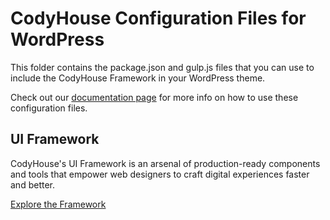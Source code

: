 # CodyHouse Configuration Files for WordPress

This folder contains the package.json and gulp.js files that you can use to include the CodyHouse Framework in your WordPress theme.

Check out our [documentation page](https://codyhouse.co/ds/docs/framework#wp) for more info on how to use these configuration files.

## UI Framework

CodyHouse's UI Framework is an arsenal of production-ready components and tools that empower web designers to craft digital experiences faster and better.

[Explore the Framework](https://codyhouse.co/ds/components)

